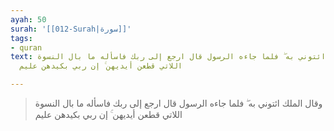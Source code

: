```yaml
---
ayah: 50
surah: '[[012-Surah|سورة]]'
tags:
- quran
text: وقال الملك ائتوني به ۖ فلما جاءه الرسول قال ارجع إلى ربك فاسأله ما بال النسوة
  اللاتي قطعن أيديهن ۚ إن ربي بكيدهن عليم

---
```

> وقال الملك ائتوني به ۖ فلما جاءه الرسول قال ارجع إلى ربك فاسأله ما بال النسوة اللاتي قطعن أيديهن ۚ إن ربي بكيدهن عليم
